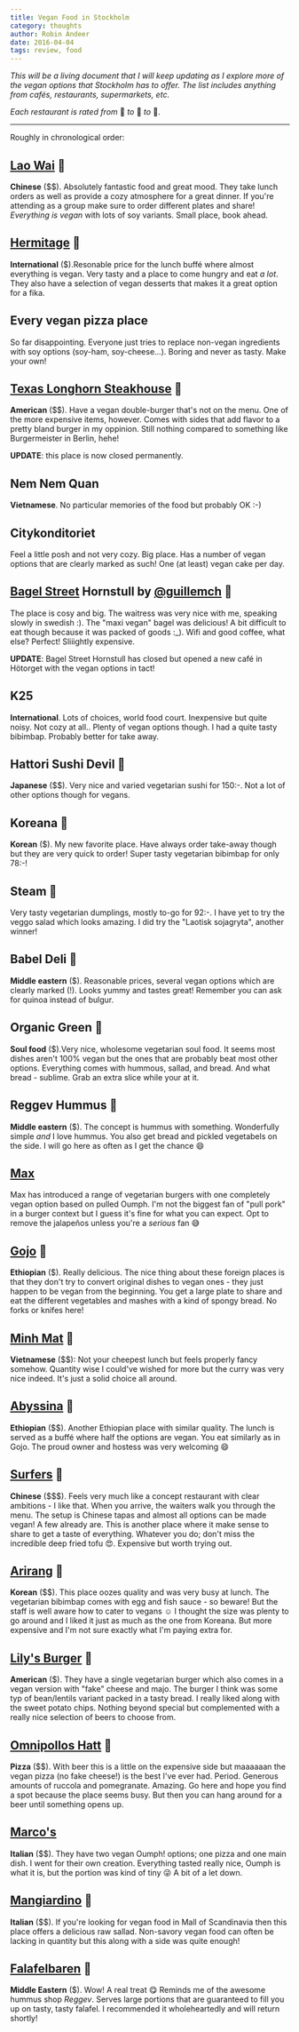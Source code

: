 ```yaml
---
title: Vegan Food in Stockholm
category: thoughts
author: Robin Andeer
date: 2016-04-04
tags: review, food
---
```


_This will be a living document that I will keep updating as I explore more of the vegan options that Stockholm has to offer. The list includes anything from cafés, restaurants, supermarkets, etc._

_Each restaurant is rated from_ :seedling: _to_ :herb: _to_ :cherry_blossom:.

----------------------

Roughly in chronological order:

## [Lao Wai](http://www.laowai.se/) :cherry_blossom:
**Chinese** ($$). Absolutely fantastic food and great mood. They take lunch orders as well as provide a cozy atmosphere for a great dinner. If you're attending as a group make sure to order different plates and share! *Everything is vegan* with lots of soy variants. Small place, book ahead.

## [Hermitage](http://gastrogate.com/restaurang/hermitage/) :herb:
**International** ($).Resonable price for the lunch buffé where almost everything is vegan. Very tasty and a place to come hungry and eat *a lot*. They also have a selection of vegan desserts that makes it a great option for a fika.

## Every vegan pizza place
So far disappointing. Everyone just tries to replace non-vegan ingredients with soy options (soy-ham, soy-cheese...). Boring and never as tasty. Make your own!

## [Texas Longhorn Steakhouse](http://www.texaslonghorn.se/restaurant/hornstull/) :seedling:
**American** ($$). Have a vegan double-burger that's not on the menu. One of the more expensive items, however. Comes with sides that add flavor to a pretty bland burger in my oppinion. Still nothing compared to something like Burgermeister in Berlin, hehe!

**UPDATE**: this place is now closed permanently.

## Nem Nem Quan
**Vietnamese**. No particular memories of the food but probably OK :-)

## Citykonditoriet
Feel a little posh and not very cozy. Big place. Has a number of vegan options that are clearly marked as such! One (at least) vegan cake per day.

## [Bagel Street](http://www.bagelstreet.se/) Hornstull by [@guillemch](https://twitter.com/guillemch) :herb:
The place is cosy and big. The waitress was very nice with me, speaking slowly in swedish :).  The "maxi vegan" bagel was delicious! A bit difficult to eat though because it was packed of goods :_). Wifi and good coffee, what else? Perfect! Sliiightly expensive.

**UPDATE**: Bagel Street Hornstull has closed but opened a new café in Hötorget with the vegan options in tact!

## K25
**International**. Lots of choices, world food court. Inexpensive but quite noisy. Not cozy at all.. Plenty of vegan options though. I had a quite tasty bibimbap. Probably better for take away.

## Hattori Sushi Devil :seedling:
**Japanese** ($$). Very nice and varied vegetarian sushi for 150:-. Not a lot of other options though for vegans.

## Koreana :herb:
**Korean** ($). My new favorite place. Have always order take-away though but they are very quick to order! Super tasty vegetarian bibimbap for only 78:-!

## Steam :herb:
Very tasty vegetarian dumplings, mostly to-go for 92:-. I have yet to try the veggo salad which looks amazing. I did try the "Laotisk sojagryta", another winner!

## Babel Deli :seedling:
**Middle eastern** ($). Reasonable prices, several vegan options which are clearly marked (!). Looks yummy and tastes great! Remember you can ask for quinoa instead of bulgur.

## Organic Green :herb:
**Soul food** ($).Very nice, wholesome vegetarian soul food. It seems most dishes aren't 100% vegan but the ones that are probably beat most other options. Everything comes with hummous, sallad, and bread. And what bread - sublime. Grab an extra slice while your at it.

## Reggev Hummus :herb:
**Middle eastern** ($). The concept is hummus with something. Wonderfully simple *and* I love hummus. You also get bread and pickled vegetabels on the side. I will go here as often as I get the chance :smile:

## [Max](https://www.max.se/)
Max has introduced a range of vegetarian burgers with one completely vegan option based on pulled Oumph. I'm not the biggest fan of "pull pork" in a burger context but I guess it's fine for what you can expect. Opt to remove the jalapeños unless you're a _serious_ fan :sweat_smile:

## [Gojo](http://www.gojorestaurang.se/?page=start) :seedling:
**Ethiopian** ($). Really delicious. The nice thing about these foreign places is that they don't try to convert original dishes to vegan ones - they just happen to be vegan from the beginning. You get a large plate to share and eat the different vegetables and mashes with a kind of spongy bread. No forks or knifes here!

## [Minh Mat](http://minhmat.se/) :seedling:
**Vietnamese** ($$): Not your cheepest lunch but feels properly fancy somehow. Quantity wise I could've wished for more but the curry was very nice indeed. It's just a solid choice all around.

## [Abyssina](http://www.abyssinia.se/) :seedling:
**Ethiopian** ($$). Another Ethiopian place with similar quality. The lunch is served as a buffé where half the options are vegan. You eat similarly as in Gojo. The proud owner and hostess was very welcoming :smile:

## [Surfers](http://www.surfersstockholm.se/) :herb:
**Chinese** ($$$). Feels very much like a concept restaurant with clear ambitions - I like that. When you arrive, the waiters walk you through the menu. The setup is Chinese tapas and almost all options can be made vegan! A few already are. This is another place where it make sense to share to get a taste of everything. Whatever you do; don't miss the incredible deep fried tofu :heart_eyes:. Expensive but worth trying out.

## [Arirang](http://www.arirang.se/en/) :seedling:
**Korean** ($$). This place oozes quality and was very busy at lunch. The vegetarian bibimbap comes with egg and fish sauce - so beware! But the staff is well aware how to cater to vegans :relaxed: I thought the size was plenty to go around and I liked it just as much as the one from Koreana. But more expensive and I'm not sure exactly what I'm paying extra for.

## [Lily's Burger](http://lilysburger.com/) :seedling:
**American** ($). They have a single vegetarian burger which also comes in a vegan version with "fake" cheese and majo. The burger I think was some typ of bean/lentils variant packed in a tasty bread. I really liked along with the sweet potato chips. Nothing beyond special but complemented with a really nice selection of beers to choose from.

## [Omnipollos Hatt](http://www.omnipolloshatt.com/) :cherry_blossom:
**Pizza** ($$). With beer this is a little on the expensive side but maaaaaan the vegan pizza (no fake cheese!) is the best I've ever had. Period. Generous amounts of ruccola and pomegranate. Amazing. Go here and hope you find a spot because the place seems busy. But then you can hang around for a beer until something opens up.

## [Marco's](http://www.restaurangmarcos.se/)
**Italian** ($$). They have two vegan Oumph! options; one pizza and one main dish. I went for their own creation. Everything tasted really nice, Oumph is what it is, but the portion was kind of tiny :stuck_out_tongue_winking_eye: A bit of a let down.

## [Mangiardino](http://www.mangiardino.se/) :seedling:
**Italian** ($$). If you're looking for vegan food in Mall of Scandinavia then this place offers a delicious raw sallad. Non-savory vegan food can often be lacking in quantity but this along with a side was quite enough!

## [Falafelbaren](http://www.falafelbaren.se/) :herb:
**Middle Eastern** ($). Wow! A real treat :yum: Reminds me of the awesome hummus shop _Reggev_. Serves large portions that are guaranteed to fill you up on tasty, tasty falafel. I recommended it wholeheartedly and will return shortly!

